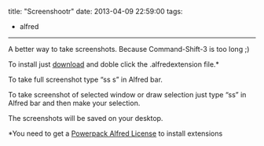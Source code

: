 title: "Screenshootr"
date: 2013-04-09 22:59:00
tags:
- alfred
---

A better way to take screenshots.
Because Command-Shift-3 is too long ;)

To install just [download](https://github.com/downloads/jonathanwiesel/Enforcer-Projects-/Screenshootr.alfredextension) and doble click the .alfredextension file.*

To take full screenshot type “ss s” in Alfred bar.

To take screenshot of selected window or draw selection just type “ss” in Alfred bar and then make your selection.

The screenshots will be saved on your desktop.

*You need to get a [Powerpack Alfred License](http://www.alfredapp.com/) to install extensions
